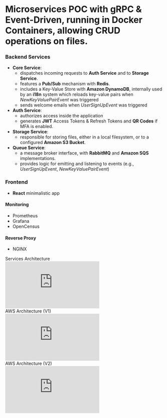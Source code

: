 # Microservices POC with gRPC & Event-Driven, running in Docker Containers, allowing CRUD operations on files.
### Backend Services
- **Core Service**: 
  - dispatches incoming requests to **Auth Service** and to **Storage Service**.
  - features a **Pub/Sub** mechanism with **Redis**.
  - includes a Key-Value Store with **Amazon DynamoDB**, internally used by an **i18n** system which reloads key-value pairs when <em>NewKeyValuePairEvent</em> was triggered
  - sends welcome emails when <em>UserSignUpEvent</em> was triggered
- **Auth Service**:
  - authorizes access inside the application 
  - generates **JWT** Access Tokens & Refresh Tokens and **QR Codes** if MFA is enabled.
- **Storage Service**: 
  - responsible for storing files, either in a local filesystem, or to a configured **Amazon S3 Bucket**.
- **Queue Service**:
  - a message broker interface, with **RabbitMQ** and **Amazon SQS** implementations.
  - provides logic for emitting and listening to events (e.g., <em>UserSignUpEvent</em>, <em>NewKeyValuePairEvent</em>)
### Frontend
- **React** minimalistic app
#### Monitoring
- Prometheus
- Grafana
- OpenCensus
#### Reverse Proxy
- NGINX

Services Architecture\
![ServicesArchitecture](https://files.fm/thumb_show.php?i=7bw6pmfsv)
\
AWS Architecture (V1)\
![AWSArchitecture](https://files.fm/thumb_show.php?i=kcs34y8xf)
\
AWS Architecture (V2)\
![AWSArchitecture](https://files.fm/thumb_show.php?i=bs8xf9xgm)
